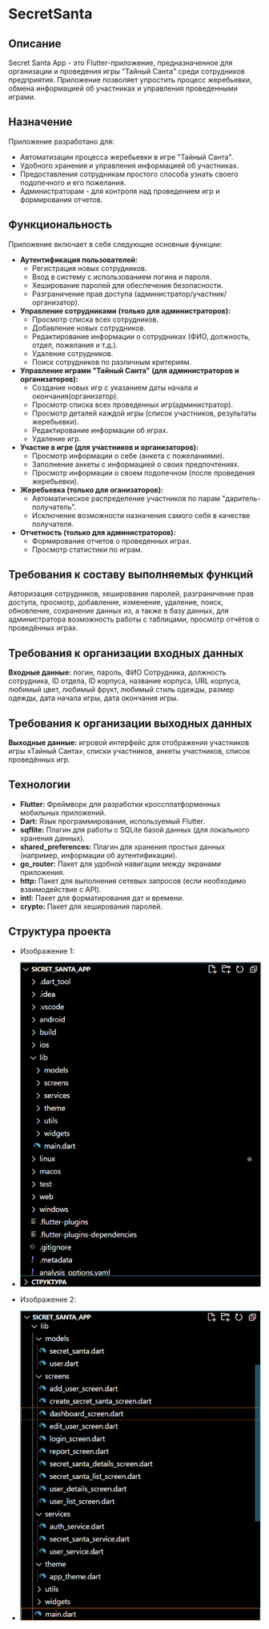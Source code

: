 # SecretSanta

## Описание

Secret Santa App - это Flutter-приложение, предназначенное для организации и проведения игры "Тайный Санта" среди сотрудников предприятия. Приложение позволяет упростить процесс жеребьевки, обмена информацией об участниках и управления проведенными играми.

## Назначение

Приложение разработано для:

*   Автоматизации процесса жеребьевки в игре "Тайный Санта".
*   Удобного хранения и управления информацией об участниках.
*   Предоставления сотрудникам простого способа узнать своего подопечного и его пожелания.
*   Администраторам - для контроля над проведением игр и формирования отчетов.

## Функциональность

Приложение включает в себя следующие основные функции:

*   **Аутентификация пользователей:**
    *   Регистрация новых сотрудников.
    *   Вход в систему с использованием логина и пароля.
    *   Хеширование паролей для обеспечения безопасности.
    *   Разграничение прав доступа (администратор/участник/организатор).
*   **Управление сотрудниками (только для администраторов):**
    *   Просмотр списка всех сотрудников.
    *   Добавление новых сотрудников.
    *   Редактирование информации о сотрудниках (ФИО, должность, отдел, пожелания и т.д.).
    *   Удаление сотрудников.
    *   Поиск сотрудников по различным критериям.
*   **Управление играми "Тайный Санта" (для администраторов и организаторов):**
    *   Создание новых игр с указанием даты начала и окончания(организатор).
    *   Просмотр списка всех проведенных игр(администратор).
    *   Просмотр деталей каждой игры (список участников, результаты жеребьевки).
    *   Редактирование информации об играх.
    *   Удаление игр.
*   **Участие в игре (для участников и организаторов):**
    *   Просмотр информации о себе (анкета с пожеланиями).
    *   Заполнение анкеты с информацией о своих предпочтениях.
    *   Просмотр информации о своем подопечном (после проведения жеребьевки).
*   **Жеребьевка (только для оганизаторов):**
    *   Автоматическое распределение участников по парам "даритель-получатель".
    *   Исключение возможности назначения самого себя в качестве получателя.
*   **Отчетность (только для администраторов):**
    *   Формирование отчетов о проведенных играх.
    *   Просмотр статистики по играм.

## Требования к составу выполняемых функций

Авторизация сотрудников, хеширование паролей, разграничение прав доступа, просмотр, добавление, изменение, удаление, поиск, обновление, сохранение данных из, а также в базу данных, для администратора возможность работы с таблицами, просмотр отчётов о проведённых играх.

## Требования к организации входных данных

**Входные данные:** логин, пароль, ФИО Сотрудника, должность сотрудника, ID отдела, ID корпуса, название корпуса, URL корпуса, любимый цвет, любимый фрукт, любимый стиль одежды, размер одежды, дата начала игры, дата окончания игры.

## Требования к организации выходных данных

**Выходные данные:** игровой интерфейс для отображения участников игры «Тайный Санта», списки участников, анкеты участников, список проведённых игр. 

## Технологии

*   **Flutter:** Фреймворк для разработки кроссплатформенных мобильных приложений.
*   **Dart:** Язык программирования, используемый Flutter.
*   **sqflite:** Плагин для работы с SQLite базой данных (для локального хранения данных).
*   **shared_preferences:** Плагин для хранения простых данных (например, информации об аутентификации).
*   **go_router:** Пакет для удобной навигации между экранами приложения.
*   **http:** Пакет для выполнения сетевых запросов (если необходимо взаимодействие с API).
*   **intl:** Пакет для форматирования дат и времени.
*   **crypto:** Пакет для хеширования паролей.

## Структура проекта

* Изображение 1:
  
* ![Fl1](https://github.com/FinistFin/SicretSanta/blob/main/%D0%A1%D0%B0%D0%BD%D1%82%D0%B01.png)

* Изображение 2:
  
* ![Fl2](https://github.com/FinistFin/SicretSanta/blob/main/%D0%A1%D0%B0%D0%BD%D1%82%D0%B02.png)
